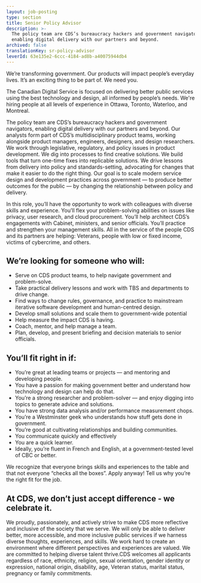 ```yaml
---
layout: job-posting
type: section
title: Senior Policy Advisor
description: >-
  The policy team are CDS’s bureaucracy hackers and government navigators,
  enabling digital delivery with our partners and beyond.
archived: false
translationKey: sr-policy-advisor
leverId: 63e135e2-6ccc-4184-ad8b-a40075944db4
---
```

We’re transforming government. Our products will impact people’s everyday lives. It’s an exciting thing to be part of. We need you.

The Canadian Digital Service is focused on delivering better public services using the best technology and design, all informed by people’s needs. We're hiring people at all levels of experience in Ottawa, Toronto, Waterloo, and Montreal.

The policy team are CDS’s bureaucracy hackers and government navigators, enabling digital delivery with our partners and beyond. Our analysts form part of CDS’s multidisciplinary product teams, working alongside product managers, engineers, designers, and design researchers. We work through legislative, regulatory, and policy issues in product development. We dig into processes to find creative solutions. We build tools that turn one-time fixes into replicable solutions. We drive lessons from delivery into policy and standards-setting, advocating for changes that make it easier to do the right thing. Our goal is to scale modern service design and development practices across government — to produce better outcomes for the public — by changing the relationship between policy and delivery.

In this role, you’ll have the opportunity to work with colleagues with diverse skills and experience. You’ll flex your problem-solving abilities on issues like privacy, user research, and cloud procurement. You’ll help architect CDS’s engagements with Cabinet, ministers, and senior officials. You’ll practice and strengthen your management skills. All in the service of the people CDS and its partners are helping: Veterans, people with low or fixed income, victims of cybercrime, and others.

## We’re looking for someone who will:

* Serve on CDS product teams, to help navigate government and problem-solve.
* Take practical delivery lessons and work with TBS and departments to drive change.
* Find ways to change rules, governance, and practice to mainstream iterative software development and human-centred design.
* Develop small solutions and scale them to government-wide potential
* Help measure the impact CDS is having.
* Coach, mentor, and help manage a team.
* Plan, develop, and present briefing and decision materials to senior officials.

## You’ll fit right in if:

* You’re great at leading teams or projects — and mentoring and developing people.
* You have a passion for making government better and understand how technology and design can help do that.
* You’re a strong researcher and problem-solver — and enjoy digging into topics to generate advice and solutions.
* You have strong data analysis and/or performance measurement chops.
* You’re a Westminster geek who understands how stuff gets done in government.
* You’re good at cultivating relationships and building communities.
* You communicate quickly and effectively
* You are a quick learner.
* Ideally, you’re fluent in French and English, at a government-tested level of CBC or better.

We recognize that everyone brings skills and experiences to the table and that not everyone “checks all the boxes”. Apply anyway! Tell us why you’re the right fit for the job.

## At CDS, we don’t just accept difference - we celebrate it.

We proudly, passionately, and actively strive to make CDS more reflective and inclusive of the society that we serve. We will only be able to deliver better, more accessible, and more inclusive public services if we harness diverse thoughts, experiences, and skills. We work hard to create an environment where different perspectives and experiences are valued. We are committed to helping diverse talent thrive.CDS welcomes all applicants regardless of race, ethnicity, religion, sexual orientation, gender identity or expression, national origin, disability, age, Veteran status, marital status, pregnancy or family commitments.
